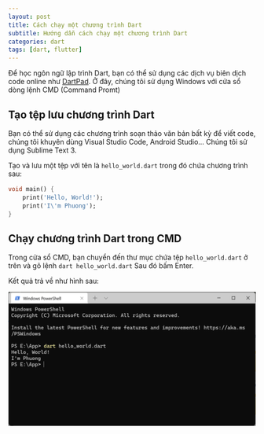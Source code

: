 ```yaml
---
layout: post
title: Cách chạy một chương trình Dart
subtitle: Hướng dẫn cách chạy một chương trình Dart
categories: dart
tags: [dart, flutter]
---
```


Để học ngôn ngữ lập trình Dart, bạn có thể sử dụng các dịch vụ biên dịch code online như [DartPad](http://dartpad.dev/). Ở đây, chúng tôi sử dụng Windows với cửa sổ dòng lệnh CMD (Command Promt)

## Tạo tệp lưu chương trình Dart

Bạn có thể sử dụng các chương trình soạn thảo văn bản bất kỳ để viết code, chúng tôi khuyên dùng Visual Studio Code, Android Studio... Chúng tôi sử dụng Sublime Text 3.

Tạo và lưu một tệp với tên là `hello_world.dart` trong đó chứa chương trình sau:

```dart
void main() {
    print('Hello, World!');
    print('I\'m Phuong');
} 
```

## Chạy chương trình Dart trong CMD

Trong cửa sổ CMD, bạn chuyển đến thư mục chứa tệp `hello_world.dart` ở trên và gõ lệnh `dart hello_world.dart`  Sau đó bấm Enter.

Kết quả trả về như hình sau:

<img src="../assets/images/image-20210825084305774.png" style="zoom:67%;" />